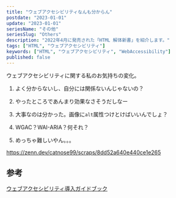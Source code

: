 ```yaml
---
title: "ウェブアクセシビリティなんも分からん"
postdate: "2023-01-01"
update: "2023-01-01"
seriesName: "その他"
seriesSlug: "Others"
description: "2022年4月に発売された「HTML 解体新書」を紹介します。"
tags: ["HTML", "ウェブアクセシビリティ"]
keywords: ["HTML", "ウェブアクセシビリティ", "WebAccessibility"]
published: false
---
```




ウェブアクセシビリティに関する私のお気持ちの変化。

1. よく分からないし、自分には関係ないんじゃないの？

2. やったところであんまり効果なさそうだしなー

3. 大事なのは分かった。画像に`alt`属性つけとけばいいんでしょ？

4. WGAC？WAI-ARIA？何それ？

5. めっちゃ難しいやん。。。

https://zenn.dev/catnose99/scraps/8dd52a640e440ce1e265

## 参考

[ウェブアクセシビリティ導入ガイドブック](https://www.digital.go.jp/assets/contents/node/basic_page/field_ref_resources/08ed88e1-d622-43cb-900b-84957ab87826/377fe31d/20221212_introduction_to_weba11y.pdf)
